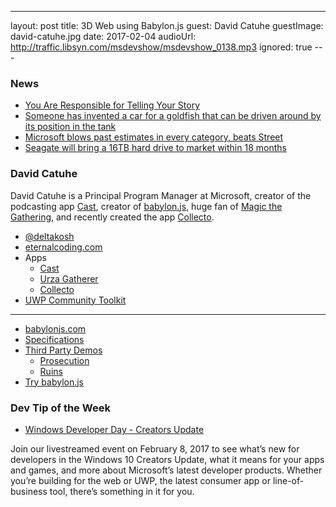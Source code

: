 ---
layout: post
title: 3D Web using Babylon.js
guest: David Catuhe
guestImage: david-catuhe.jpg
date: 2017-02-04
audioUrl: http://traffic.libsyn.com/msdevshow/msdevshow_0138.mp3
ignored: true
--- 

### News

 - [You Are Responsible for Telling Your Story](http://blogs.lessthandot.com/index.php/itprofessionals/you-are-responsible-for-telling-your-story/)
 - [Someone has invented a car for a goldfish that can be driven around by its position in the tank](https://twitter.com/doodlewhale/status/824979659620225029)
 - [Microsoft blows past estimates in every category, beats Street](http://www.cnbc.com/2017/01/26/microsoft-earnings-q2-2017.html)
 - [Seagate will bring a 16TB hard drive to market within 18 months](http://www.techspot.com/news/67928-seagate-bring-16tb-hard-drive-market-within-18.html)

### David Catuhe

David Catuhe is a Principal Program Manager at Microsoft, creator of the podcasting app [Cast](https://www.microsoft.com/en-us/store/p/cast/9nblggh1zj3r), creator of [babylon.js](http://www.babylonjs.com/), huge fan of [Magic the Gathering](http://magic.wizards.com/), and recently created the app [Collecto](https://www.microsoft.com/en-us/store/p/collecto/9nblggh087dl).
 
 - [@deltakosh](https://twitter.com/deltakosh)
 - [eternalcoding.com](https://www.eternalcoding.com/)
 - Apps
   -   [Cast](https://www.microsoft.com/en-us/store/p/cast/9nblggh1zj3r)
   -   [Urza Gatherer](https://www.microsoft.com/en-us/store/p/urzagatherer/9wzdncrdbzt1)
   -   [Collecto](https://www.microsoft.com/en-us/store/p/collecto/9nblggh087dl)
 - [UWP Community Toolkit](https://github.com/Microsoft/UWPCommunityToolkit)

--------------------------------------

 - [babylonjs.com](http://www.babylonjs.com/)
 - [Specifications](http://babylonjs.com/#specifications)
 - [Third Party Demos](http://babylonjs.com/#thirdpartydemossection)
   - [Prosecution](http://cdn.babylonjs.com/wwwbabylonjs/Scenes/prosecution/index.html)
   - [Ruins](http://babylonjs.com/demos/ruins/)
 - [Try babylon.js](http://www.babylonjs-playground.com/)

### Dev Tip of the Week

 - [Windows Developer Day - Creators Update](https://developer.microsoft.com/en-us/windows/projects/campaigns/windows-developer-day)

Join our livestreamed event on February 8, 2017 to see what’s new for developers in the Windows 10 Creators Update, what it means for your apps and games, and more about Microsoft’s latest developer products. Whether you’re building for the web or UWP, the latest consumer app or line-of-business tool, there’s something in it for you.